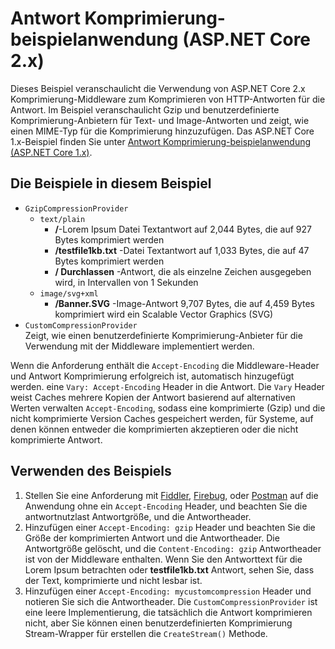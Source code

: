 # <a name="response-compression-sample-application-aspnet-core-2x"></a>Antwort Komprimierung-beispielanwendung (ASP.NET Core 2.x)

Dieses Beispiel veranschaulicht die Verwendung von ASP.NET Core 2.x Komprimierung-Middleware zum Komprimieren von HTTP-Antworten für die Antwort. Im Beispiel veranschaulicht Gzip und benutzerdefinierte Komprimierung-Anbietern für Text- und Image-Antworten und zeigt, wie einen MIME-Typ für die Komprimierung hinzuzufügen. Das ASP.NET Core 1.x-Beispiel finden Sie unter [Antwort Komprimierung-beispielanwendung (ASP.NET Core 1.x)](https://github.com/aspnet/Docs/tree/master/aspnetcore/performance/response-compression/samples/1.x).

## <a name="examples-in-this-sample"></a>Die Beispiele in diesem Beispiel
* `GzipCompressionProvider`
  * `text/plain`
    * **/**-Lorem Ipsum Datei Textantwort auf 2,044 Bytes, die auf 927 Bytes komprimiert werden
    * **/testfile1kb.txt** -Datei Textantwort auf 1,033 Bytes, die auf 47 Bytes komprimiert werden
    * **/ Durchlassen** -Antwort, die als einzelne Zeichen ausgegeben wird, in Intervallen von 1 Sekunden 
  * `image/svg+xml`
    * **/Banner.SVG** -Image-Antwort 9,707 Bytes, die auf 4,459 Bytes komprimiert wird ein Scalable Vector Graphics (SVG)
* `CustomCompressionProvider`<br>Zeigt, wie einen benutzerdefinierte Komprimierung-Anbieter für die Verwendung mit der Middleware implementiert werden.

Wenn die Anforderung enthält die `Accept-Encoding` die Middleware-Header und Antwort Komprimierung erfolgreich ist, automatisch hinzugefügt werden. eine `Vary: Accept-Encoding` Header in die Antwort. Die `Vary` Header weist Caches mehrere Kopien der Antwort basierend auf alternativen Werten verwalten `Accept-Encoding`, sodass eine komprimierte (Gzip) und die nicht komprimierte Version Caches gespeichert werden, für Systeme, auf denen können entweder die komprimierten akzeptieren oder die nicht komprimierte Antwort.

## <a name="using-the-sample"></a>Verwenden des Beispiels
1. Stellen Sie eine Anforderung mit [Fiddler](http://www.telerik.com/fiddler), [Firebug](http://getfirebug.com/), oder [Postman](https://www.getpostman.com/) auf die Anwendung ohne ein `Accept-Encoding` Header, und beachten Sie die antwortnutzlast Antwortgröße, und die Antwortheader.
2. Hinzufügen einer `Accept-Encoding: gzip` Header und beachten Sie die Größe der komprimierten Antwort und die Antwortheader. Die Antwortgröße gelöscht, und die `Content-Encoding: gzip` Antwortheader ist von der Middleware enthalten. Wenn Sie den Antworttext für die Lorem Ipsum betrachten oder **testfile1kb.txt** Antwort, sehen Sie, dass der Text, komprimierte und nicht lesbar ist.
3. Hinzufügen einer `Accept-Encoding: mycustomcompression` Header und notieren Sie sich die Antwortheader. Die `CustomCompressionProvider` ist eine leere Implementierung, die tatsächlich die Antwort komprimieren nicht, aber Sie können einen benutzerdefinierten Komprimierung Stream-Wrapper für erstellen die `CreateStream()` Methode.
